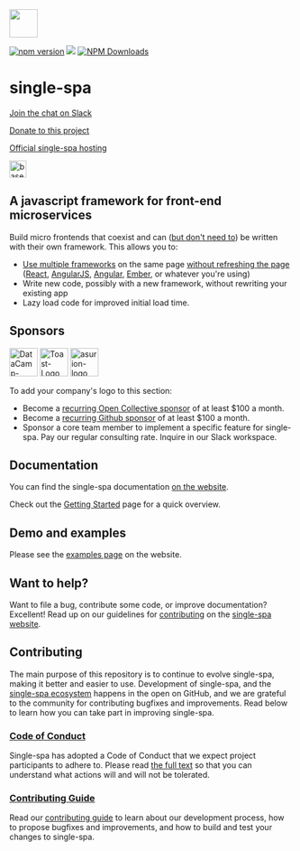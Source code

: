 <img src="https://single-spa.js.org/img/logo-white-bgblue.svg" width="50" height="50">

[![npm version](https://img.shields.io/npm/v/single-spa.svg?style=flat-square)](https://www.npmjs.org/package/single-spa)
[![](https://data.jsdelivr.com/v1/package/npm/single-spa/badge)](https://www.jsdelivr.com/package/npm/single-spa)
[![NPM Downloads](https://badgen.net/npm/dm/single-spa)](https://npmjs.org/package/single-spa)

# single-spa

[Join the chat on Slack](https://join.slack.com/t/single-spa/shared_invite/zt-21skfl7l3-leF7JkoKwKaRIPX~N6jXJQ)

[Donate to this project](https://opencollective.com/single-spa)

[Official single-spa hosting](https://baseplate.cloud)

<a href="https://baseplate.cloud">
  <img height="30" alt="baseplate-logo-standard" src="https://github.com/single-spa/single-spa/assets/5524384/a2067c5f-f512-4b2d-b38f-3dcda61d1688" style="background-color: white;">
</a>

## A javascript framework for front-end microservices

Build micro frontends that coexist and can ([but don't need to](https://single-spa.js.org/docs/faq.html#can-i-use-more-than-one-framework)) be written with their own framework. This allows you to:

- [Use multiple frameworks](/docs/single-spa-ecosystem.md#help-for-frameworks) on the same page [without refreshing the page](/docs/applications.md)
  ([React](https://github.com/single-spa/single-spa-react), [AngularJS](https://github.com/single-spa/single-spa-angularjs), [Angular](https://github.com/single-spa/single-spa-angular), [Ember](https://github.com/single-spa/single-spa-ember), or whatever you're using)
- Write new code, possibly with a new framework, without rewriting your existing app
- Lazy load code for improved initial load time.

## Sponsors

<a href="https://datacamp.com/"><img height="50" alt="DataCamp-Logo" src="https://user-images.githubusercontent.com/5524384/117517708-1047f200-af5a-11eb-8d5d-0997d6df06d6.png"></a>
<a href="https://pos.toasttab.com/"><img height="50" alt="Toast-Logo" src="https://user-images.githubusercontent.com/5524384/117516281-eab8e980-af55-11eb-9d3c-baff0c3c86e6.png"></a>
<a href="https://medium.com/asurion-product-development"><img height="50" alt="asurion-logo" src="https://user-images.githubusercontent.com/1222137/166689686-14e38af4-0536-48fc-8720-60a324fb751e.svg"></a>

To add your company's logo to this section:

- Become a [recurring Open Collective sponsor](https://opencollective.com/single-spa) of at least \$100 a month.
- Become a [recurring Github sponsor](https://github.com/sponsors/joeldenning) of at least \$100 a month.
- Sponsor a core team member to implement a specific feature for single-spa. Pay our regular consulting rate. Inquire in our Slack workspace.

## Documentation

You can find the single-spa documentation [on the website](https://single-spa.js.org/).

Check out the [Getting Started](https://single-spa.js.org/docs/getting-started-overview.html) page for a quick overview.

## Demo and examples

Please see the [examples page](https://single-spa.js.org/docs/examples.html) on the website.

## Want to help?

Want to file a bug, contribute some code, or improve documentation? Excellent! Read up on our
guidelines for [contributing](https://single-spa.js.org/docs/contributing-overview.html) on the [single-spa website](https://single-spa.js.org).

## Contributing

The main purpose of this repository is to continue to evolve single-spa, making it better and easier to use. Development of single-spa, and the [single-spa ecosystem](https://single-spa.js.org/docs/ecosystem.html) happens in the open on GitHub, and we are grateful to the community for contributing bugfixes and improvements. Read below to learn how you can take part in improving single-spa.

### [Code of Conduct](https://single-spa.js.org/docs/code-of-conduct.html)

Single-spa has adopted a Code of Conduct that we expect project participants to adhere to. Please read [the full text](https://single-spa.js.org/docs/code-of-conduct.html) so that you can understand what actions will and will not be tolerated.

### [Contributing Guide](https://single-spa.js.org/docs/contributing-overview.html)

Read our [contributing guide](https://single-spa.js.org/docs/contributing-overview.html) to learn about our development process, how to propose bugfixes and improvements, and how to build and test your changes to single-spa.
